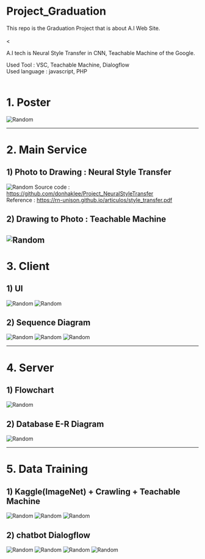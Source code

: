 # Project_Graduation

This repo is the Graduation Project that is about A.I Web Site.<br><br><

A.I tech is Neural Style Transfer in CNN, Teachable Machine of the Google.

Used Tool : VSC, Teachable Machine, Dialogflow<br>
Used language : javascript, PHP <br><br>


# 1. Poster
![Random](post/졸작판넬.png)

---
# 2. Main Service
## 1) Photo to Drawing : Neural Style Transfer
![Random](post/ptd.png)
Source code : https://github.com/donhaklee/Project_NeuralStyleTransfer <br>
Reference : https://rn-unison.github.io/articulos/style_transfer.pdf

## 2) Drawing to Photo : Teachable Machine
![Random](post/dtp.PNG)
---
# 3. Client
## 1) UI
![Random](post/ui1.PNG)
![Random](post/ui2.PNG)


## 2) Sequence Diagram
![Random](post/sequenceDTP.PNG)
![Random](post/sequencechatbot.PNG)
![Random](post/sequencelogin.PNG)

---
# 4. Server
## 1) Flowchart
![Random](post/DBERdiagram.PNG)

## 2) Database E-R Diagram
![Random](post/DBERdiagram.PNG)

---
# 5. Data Training
## 1) Kaggle(ImageNet) + Crawling + Teachable Machine
![Random](post/캐글.PNG)
![Random](post/캐글2.PNG)
![Random](post/teachable.png)

## 2) chatbot Dialogflow
![Random](post/dialog1.PNG)
![Random](post/dialog2.PNG)
![Random](post/dialog3.PNG)
![Random](post/dialog4.PNG)
